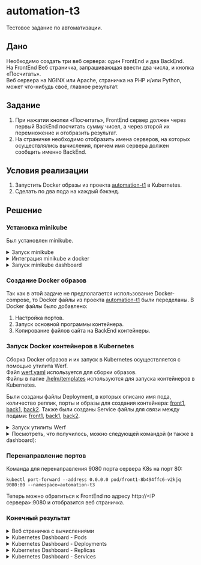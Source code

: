 # automation-t3
Тестовое задание по автоматизации.

## Дано
Необходимо создать три веб сервера: один FrontEnd и два BackEnd.  
На FrontEnd Веб страничка, запрашивающая ввести два числа, и кнопка «Посчитать».  
Веб сервера на NGINX или Apache, страничка на PHP и/или Python, может что-нибудь своё, главное результат.


## Задание
1. При нажатии кнопки «Посчитать», FrontEnd сервер должен через первый BackEnd посчитать сумму чисел, а через второй их перемножение и отобразить результат.
2. На страничке необходимо отобразить имена серверов, на которых осуществлялись вычисления, причем имя сервера должен сообщить именно BackEnd.


## Условия реализации
1. Запустить Docker образы из проекта [automation-t1](https://github.com/fogmorn/automation-t1) в Kubernetes.
2. Сделать по два пода на каждый бэкэнд.

## Решение

### Установка minikube
Был установлен minikube.
<details><summary>Запуск minikube</summary>
<p>

```Shell
  azureuser@s01:~$ minikube start
* minikube v1.24.0 on Ubuntu 20.04                                       
* Automatically selected the docker driver. Other choices: ssh, none  
* Starting control plane node minikube in cluster minikube
* Pulling base image ...                                                                                                                         
* Downloading Kubernetes v1.22.3 preload ...          
    > preloaded-images-k8s-v13-v1...: 501.73 MiB / 501.73 MiB  100.00% 307.33 M
    > gcr.io/k8s-minikube/kicbase: 355.78 MiB / 355.78 MiB  100.00% 21.56 MiB p
* Creating docker container (CPUs=2, Memory=2200MB) ...- E1114 06:56:42.883217    1658 network_create.go:85] failed to find free subnet for docker network minikube after 20 attempts: no free private network subnets found with given parameters (start: "192.168.57.0", step: 9, tries: 20)                                                                                                                                               
! Unable to create dedicated network, this might result in cluster IP change after restart: un-retryable: no free private network subnets found with given parameters (start: "192.168.57.0", step: 9, tries: 20)          
* Preparing Kubernetes v1.22.3 on Docker 20.10.8 ...
  - Generating certificates and keys ...                                                                                                        
  - Booting up control plane ...                                         
  - Configuring RBAC rules ...                                           
* Verifying Kubernetes components...          
  - Using image gcr.io/k8s-minikube/storage-provisioner:v5
* Enabled addons: storage-provisioner, default-storageclass             
* kubectl not found. If you need it, try: 'minikube kubectl -- get pods -A'
* Done! kubectl is now configured to use "minikube" cluster and "default" namespace by default
```

</p>
</details>

<details><summary>Интеграция minikube и docker</summary>
<p>

```Shell
minikube docker-env
eval $(minikube -p minikube docker-env)
```

</p>
</details>


<details><summary>Запуск minikube dashboard</summary>
<p>

```Shell
minikube dashboard
# Port forwarding from local pc to remote with minikube dashboard
ssh -f -N -L 46041:localhost:46041 azureuser@137.135.200.175
```

</p>
</details>

### Создание Docker образов
Так как в этой задаче не предполагается использование Docker-compose, то Docker файлы из проекта [automation-t1](https://github.com/fogmorn/automation-t1) были переделаны.
В Docker файлы было добавлено:
1. Настройка портов.
2. Запуск основной программы контейнера.
3. Копирование файлов сайта на BackEnd контейнеры.

### Запуск Docker контейнеров в Kubernetes
Сборка Docker образов и их запуск в Kubernetes осуществляется с помощью утилита Werf.  
Файл [werf.yaml](werf.yaml) используется для сборки образов.  
Файлы в папке [.helm/templates](.helm/templates) используются для запуска контейнеров в Kubernetes.

Были созданы файлы Deployment, в которых описано имя пода, количество реплик, порты и образы для создания контейнера:
[front1](.helm/templates/front1-deployment.yaml), [back1](.helm/templates/back1-deployment.yaml), [back2](.helm/templates/back2-deployment.yaml). Также были созданы Service файлы для связи между подами: [front1](.helm/templates/front1-service.yaml), [back1](.helm/templates/back1-service.yaml), [back2](.helm/templates/back2-service.yaml).

<details><summary>Запуск утилиты Werf</summary>
<p>

```Shell
azureuser@s01:~/automation-t3$ werf converge --repo registry.example.com:80/automation-t3                                                          
Version: v1.2.53                                                                                                                                   
Using werf config render file: /tmp/werf-config-render-1990110385
<some lines skipped>
┌ ⛵ image back2                                                                                                                                 
│ ┌ Building stage back2/dockerfile                                                                                                               
│ │ back2/dockerfile  Sending build context to Docker daemon  43.01kB                                                                             
│ │ back2/dockerfile  Step 1/15 : FROM nanoninja/php-fpm:latest                                                                                  
│ │ back2/dockerfile   ---> 975daeead3d0                                                                                                         
│ │ back2/dockerfile  Step 2/15 : COPY ./back2/php-fpm.conf /usr/local/etc/                                                                       
│ │ back2/dockerfile   ---> Using cache
│ │ back2/dockerfile   ---> 8743ee13e16c
│ │ back2/dockerfile  Step 3/15 : COPY ./back2/site.conf /usr/local/etc/php-fpm.d/
│ │ back2/dockerfile   ---> Using cache
│ │ back2/dockerfile   ---> b161497edabb
│ │ back2/dockerfile  Step 4/15 : COPY ./site_static/multiply.php /var/www/html/site/
<some lines skipped>
│ │ ┌ Store stage into registry.example.com:80/automation-t3
│ │ └ Store stage into registry.example.com:80/automation-t3 (0.60 seconds)
│ ├ Info
│ │      name: registry.example.com:80/automation-t3:e6d15dc6b103b7be825f307dcf6f870b74d199d2a73176d04aa91950-1641665715991
│ │        id: 715ab520d3ec
│ │   created: 2022-01-08 18:15:15 +0000 UTC
│ │      size: 230.9 MiB
│ └ Building stage back2/dockerfile (33.49 seconds)
└ ⛵ image back2 (34.11 seconds)
<some lines skipped>
┌ Waiting for release resources to become ready                                                                                           
│ ┌ Status progress                                                                                                                               
│ │ DEPLOYMENT                                                                        REPLICAS       AVAILABLE        UP-TO-DATE                 
│ │ back1                                                                             3/2            2                2                           
│ │ │   POD                            READY      RESTARTS       STATUS               ---                                                         
│ │ ├── 6ff9d8fbc9-7bl5k               1/1        0              Running              Waiting for: replicas 3->2                                 
│ │ ├── 6ff9d8fbc9-plk4m               0/1        0              ContainerCreating                                                               
│ │ ├── 857d8cc657-5nz4x               1/1        0              Running               
│ │ └── 857d8cc657-mkxl4               1/1        0              Terminating          
│ │ back2                                                                             3/2            2                1                           
│ │ │   POD                            READY      RESTARTS       STATUS               ---                                                         
│ │ ├── 557fcb4995-fvrw7               0/1        0              ContainerCreating    Waiting for: up-to-date 1->2, replicas 3->2                 
│ │ ├── 57bb69b58f-kccpn               1/1        0              Running               
│ │ └── 57bb69b58f-shs9d               1/1        0              Running               
│ │ front1                                                                            1/1            1                1                           
│ └ Status progress
│ 
│ ┌ Status progress
│ │ DEPLOYMENT                                                                        REPLICAS       AVAILABLE        UP-TO-DATE                 
│ │ back1                                                                             3->2/2         2                2                           
│ │ │   POD                            READY      RESTARTS       STATUS                                                                           
│ │ ├── 6ff9d8fbc9-7bl5k               1/1        0              Running               
│ │ ├── 6ff9d8fbc9-plk4m               1/1        0              ContainerCreating    
│ │ │                                                            -> Running           
│ │ ├── 857d8cc657-5nz4x               1/1        0              Running ->           
│ │ │                                                            Terminating          
│ │ └── 857d8cc657-mkxl4               0/1        0              Terminating          
│ │ back2                                                                             3->2/2         2                1->2                       
│ │ │   POD                            READY      RESTARTS       STATUS                                                                           
│ │ ├── 557fcb4995-8fpj5               1/1        0              Running               
│ │ ├── 557fcb4995-fvrw7               1/1        0              ContainerCreating    
│ │ │                                                            -> Running           
│ │ ├── 57bb69b58f-kccpn               1/1        0              Running ->           
│ │ │                                                            Terminating          
│ │ └── 57bb69b58f-shs9d               0/0        0              -                     
│ │ front1                                                                            1/1            1                1                           
│ └ Status progress
└ Waiting for release resources to become ready (9.87 seconds)

Release "automation-t3" has been upgraded. Happy Helming!
NAME: automation-t3
LAST DEPLOYED: Sat Jan  8 18:15:18 2022
NAMESPACE: automation-t3
STATUS: deployed
REVISION: 4
TEST SUITE: None
Running time 46.09 seconds
```

</p>
</details>

<details><summary>Посмотреть, что получилось, можно следующей командой (и также в dashboard):</summary>
<p>

```Shell
azureuser@s01:~$ kubectl get all --namespace automation-t3
NAME                         READY   STATUS    RESTARTS   AGE
pod/back1-6ff9d8fbc9-7bl5k   1/1     Running   0          24m
pod/back1-6ff9d8fbc9-plk4m   1/1     Running   0          24m
pod/back2-557fcb4995-8fpj5   1/1     Running   0          24m
pod/back2-557fcb4995-fvrw7   1/1     Running   0          24m
pod/front1-8b494ffc6-v2kjq   1/1     Running   0          24m

NAME             TYPE        CLUSTER-IP       EXTERNAL-IP   PORT(S)    AGE
service/back1    ClusterIP   10.110.189.203   <none>        9000/TCP   97m
service/back2    ClusterIP   10.97.9.129      <none>        9001/TCP   97m
service/front1   ClusterIP   10.104.231.86    <none>        80/TCP     97m

NAME                     READY   UP-TO-DATE   AVAILABLE   AGE
deployment.apps/back1    2/2     2            2           97m
deployment.apps/back2    2/2     2            2           97m
deployment.apps/front1   1/1     1            1           97m

NAME                                DESIRED   CURRENT   READY   AGE
replicaset.apps/back1-6ff9d8fbc9    2         2         2       24m
replicaset.apps/back1-857d8cc657    0         0         0       97m
replicaset.apps/back2-557fcb4995    2         2         2       24m
replicaset.apps/back2-57bb69b58f    0         0         0       97m
replicaset.apps/front1-5b956ff4c5   0         0         0       97m
replicaset.apps/front1-8b494ffc6    1         1         1       24m
```

</p>
</details>

### Перенаправление портов
Команда для перенаправления 9080 порта сервера K8s на порт 80: 
```Shell
kubectl port-forward --address 0.0.0.0 pod/front1-8b494ffc6-v2kjq 9080:80 --namespace=automation-t3
```

Теперь можно обратиться к FrontEnd по адресу http://<IP сервера>:9080 и отобразится веб страничка.

### Конечный результат
<details><summary>Веб страничка с вычислениями</summary>
  <img src="https://user-images.githubusercontent.com/49227124/147834396-0899b37f-9d1d-4a3b-935b-aebc7b9ff000.png" alt="Web_page_automation-t3"/>
</details>

<details><summary>Kubernetes Dashboard - Pods</summary>
  <img src="https://user-images.githubusercontent.com/49227124/147834489-67fda385-4331-4a74-94ca-d28874050506.png" alt="K8s_pods_list"/>
</details>

<details><summary>Kubernetes Dashboard - Deployments</summary>
  <img src="https://user-images.githubusercontent.com/49227124/147834480-7c8bc534-2f39-496a-be22-50238a7c1e41.png" alt="K8s_deployments_list"/>
</details>

<details><summary>Kubernetes Dashboard - Replicas</summary>
  <img src="https://user-images.githubusercontent.com/49227124/147834470-6769dcd5-912b-410f-8f94-c5300fb2e6bf.png" alt="K8s_replicas_list"/>
</details>


<details><summary>Kubernetes Dashboard - Services</summary>
  <img src="https://user-images.githubusercontent.com/49227124/147834463-9848f485-15c6-4bbf-87ef-7250144d4737.png" alt="K8s_services_list"/>
</details>
